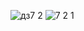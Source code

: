 ![дз7 2](https://github.com/user-attachments/assets/e835eb5d-4d58-4812-898c-a30230f79700)
![7 2 1](https://github.com/user-attachments/assets/b89a1e3a-d83c-4282-8224-ae10b6236170)
